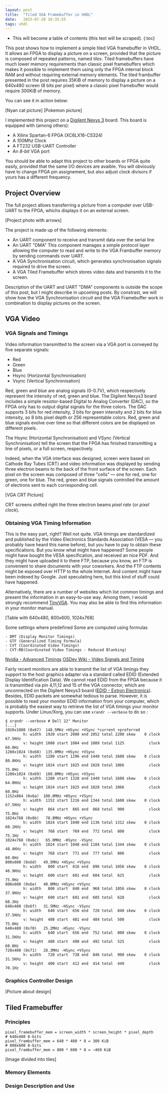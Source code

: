 ```yaml
---
layout: post
title:  "Tiled VGA Framebuffer in VHDL"
date:   2015-07-28 16:35:55
tags: vhdl
---
```


<!--

## Abstract ##

- Tiled VGA Framebuffer
- What does it do ?
- Differences with other VGA Controllers
    - FPGA internal block RAM
    -

## VGA Synchronization ##

- VGA Video interface dates back from the time of cathodic screens
- red, green, blue: ADC Resistor based ADC
- vsync, hsync: New line, new screen

- Figure explanation
    - Pixel rate
    - Hsync, Vsync

- Timing information

- References
    - [Nexys3 Reference Manual](http://www.digilentinc.com/Data/Products/NEXYS3/Nexys3_rm_V2.pdf)

-->
* This will become a table of contents (this text will be scraped).
{:toc}

This post shows how to implement a simple tiled VGA framebuffer in VHDL.
It allows an FPGA to display a picture on a screen, provided that the picture
is composed of repeated patterns, named *tiles*. Tiled framebuffers have much
lower memory requirements than classic pixel framebuffers which makes it possible
to implement them using only the FPGA internal block RAM and without requiring
external memory elements. The tiled frambuffer presented in the post requires
35KiB of memory to display a picture on a 640x480 screen (8 bits per pixel)
where a classic pixel framebuffer would require 300KiB of memory.

You can see it in action below:

[Nyan cat picture]
[Pokemon picture]

I implemented this project on a [Digilent Nexys 3](http://www.digilentinc.com/Products/Detail.cfm?NavPath=2,400,897&Prod=NEXYS3) board.
This board is equipped with (among others):

- A Xilinx Spartan-6 FPGA (XC6LX16-CS324)
- A *100Mhz* Clock
- A FT232 USB-UART Controller
- An *8-bit* VGA port

You should be able to adapt this project to other boards or FPGA quite easily,
provided that the same I/O devices are avaible. You will obviously have to change
FPGA pin assignement, but also adjust clock divisors if yours has a different
frequency.

## Project Overview ##

The full project allows transferring a picture from a computer over USB-UART to
the FPGA, whichs displays it on an external screen.

[Project photo with arrows]

The project is made up of the following elements:

- An UART component to receive and transmit data over the serial line
- An UART "DMA" This component manages a simple protocol layer allowing the
    computer to read and write to the VGA Frambuffer memory by sending commands
    over UART.
- A VGA Synchronisation circuit, which generates synchronisation signals
    required to drive the screen.
- A VGA Tiled Framebuffer which stores video data and transmits it to the
    screen.

Description of the UART and UART "DMA" components is outside the scope of this post,
but I might describe in upcoming posts. By constrast, we will show how the VGA
Synchronisation circuit and the VGA Framebuffer work in combination to display
pictures on the screen.

## VGA Video ##

### VGA Signals and Timings ###

Video information transmitted to the screen via a VGA port is conveyed by five
separate signals:

- Red
- Green
- Blue
- Hsync (Horizontal Synchronisation)
- Vsync (Vertical Synchronisation)

Red, green and blue are analog signals (0-0.7V), which respectively
represent the intensity of red, green and blue. The Digilent Nexys3 board
includes a simple resistor-based Digital to Analog Converter (DAC), so the FPGA
only has to output digital signals for the three colors. The DAC supports 3 bits
for red intensity, 3 bits for green intensity and 2 bits for blue intensity, so
8 bits pixel depth or 256 representable colors. Red, green and blue signals
evolve over time so that different colors are be displayed on different pixels.

The Hsync (Horizontal Synchronisation) and VSync (Vertical Synchronisation)
tell the screen that the FPGA has finished transmitting a line of
pixels, or a full screen, respectively.

Indeed, when the VGA interface was designed, screen were based on Cathode Ray
Tubes (CRT) and video information was displayed by sending three electron beams
to the back of the front surface of the screen. Each pixel on the screen was
composed of three "cells" — one for red, one for green, one for blue. The
red, green and blue signals controlled the amount of electrons sent to each
corresponding cell.

[VGA CRT Picture]

CRT screens shifted right the three electron beams *pixel rate* (or *pixel clock*).

### Obtaining VGA Timing Information ###

This is the easy part, right? Well not quite. VGA timings are standardized and
published by the Video Electronics Standards Association (VESA — you probably have
heard this name before), but you have to pay to obtain these specifications. But you
know what might have happened? Some people might have bought the VESA specification, and
received an nice PDF. And they might have uploaded it to there FTP, because you know,
an FTP is convenient to share documents with your coworkers. And the FTP contents might
be exposed over HTTP to the whole Internet. And content might have been indexed by Google.
Just speculating here, but this kind of stuff could have happened.

Alternatively, there are a number of websites which list common timings and present the
information in an easy-to-use way. Among them, I would strongly recommend
[TinyVGA](http://tinyvga.com/vga-timing). You may also be able to find this information in
your monitor manual.

[Table with 640x480, 800x600, 1024x768]

<!-- GTF, CVT, CVT-RB, DMT -->
Some settings where predefined
Some are computed using formulas

    - DMT (Display Monitor Timings)
    - GTF (Generalized Timing Formula)
    - CVT (Coordinated Video Timings)
    - CVT-RB(Coordinated Video Timings - Reduced Blanking)

[Nvidia - Advanced Timings](http://www.nvidia.com/object/advanced_timings.html)
[OSDev Wiki - Video Signals and Timing](http://wiki.osdev.org/Video_Signals_And_Timing#GTF_Using_resolution_and_refresh_rate)

<!-- EDID -->
<!-- Dire que ça simplifie la configuration de l'ordianteur -->
Fairly recent monitors are able to transmit the list of VGA timings they support to
the host graphics adapter via a standard called EDID (Extended Display Identification Data).
We cannot read EDID from the FPGA because it is transmitted via pin 4,11,12 and 15 of the
VGA connector, which are unconnected on the Digilent Nexys3 board
([EDID - Extron Electronics](http://www.extron.com/company/article.aspx?id=uedid)). Besides, EDID packets
are somewhat tedious to parse. However, it is possible to read your monitor EDID information
from your computer, which is probably the easiest way to retrieve the list of VGA timings
your monitor supports. Under Linux/Xorg, you can use `xrandr --verbose`
to do so :

    $ xrandr --verbose # Dell 22" Monitor
    [...]
    1920x1080 (0x67)  148.5MHz +HSync +VSync *current +preferred
            h: width  1920 start 2008 end 2052 total 2200 skew    0 clock   67.5KHz
            v: height 1080 start 1084 end 1089 total 1125           clock   60.0Hz
    1280x1024 (0x68)  135.0MHz +HSync +VSync
            h: width  1280 start 1296 end 1440 total 1688 skew    0 clock   80.0KHz
            v: height 1024 start 1025 end 1028 total 1066           clock   75.0Hz
    1280x1024 (0x69)  108.0MHz +HSync +VSync
            h: width  1280 start 1328 end 1440 total 1688 skew    0 clock   64.0KHz
            v: height 1024 start 1025 end 1028 total 1066           clock   60.0Hz
    1152x864 (0x6a)  108.0MHz +HSync +VSync
            h: width  1152 start 1216 end 1344 total 1600 skew    0 clock   67.5KHz
            v: height  864 start  865 end  868 total  900           clock   75.0Hz
    1024x768 (0x6b)   78.8MHz +HSync +VSync
            h: width  1024 start 1040 end 1136 total 1312 skew    0 clock   60.1KHz
            v: height  768 start  769 end  772 total  800           clock   75.1Hz
    1024x768 (0x6c)   65.0MHz -HSync -VSync
            h: width  1024 start 1048 end 1184 total 1344 skew    0 clock   48.4KHz
            v: height  768 start  771 end  777 total  806           clock   60.0Hz
    800x600 (0x6d)   49.5MHz +HSync +VSync
            h: width   800 start  816 end  896 total 1056 skew    0 clock   46.9KHz
            v: height  600 start  601 end  604 total  625           clock   75.0Hz
    800x600 (0x6e)   40.0MHz +HSync +VSync
            h: width   800 start  840 end  968 total 1056 skew    0 clock   37.9KHz
            v: height  600 start  601 end  605 total  628           clock   60.3Hz
    640x480 (0x6f)   31.5MHz -HSync -VSync
            h: width   640 start  656 end  720 total  840 skew    0 clock   37.5KHz
            v: height  480 start  481 end  484 total  500           clock   75.0Hz
    640x480 (0x70)   25.2MHz -HSync -VSync
            h: width   640 start  656 end  752 total  800 skew    0 clock   31.5KHz
            v: height  480 start  490 end  492 total  525           clock   60.0Hz
    720x400 (0x71)   28.3MHz -HSync +VSync
            h: width   720 start  738 end  846 total  900 skew    0 clock   31.5KHz
            v: height  400 start  412 end  414 total  449           clock   70.1Hz

### Graphics Controller Design ###

[Picture about design]

## Tiled Framebuffer ##

### Principles ###

    pixel_framebuffer_mem = screen_width * screen_height * pixel_depth
    # 640x480 8-bits
    pixel_frambuffer_mem = 640 * 480 * 8 = 300 KiB
    # 800x600 8-bits
    pixel_frambuffer_mem = 800 * 600 * 8 = ~469 KiB


[Image divided into tiles]

### Memory Elements ###

### Design Description and Use ###